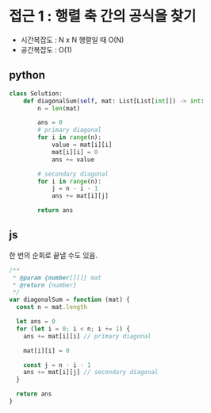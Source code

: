 # 접근 1 : 행렬 축 간의 공식을 찾기

- 시간복잡도 : N x N 행렬일 때 O(N)
- 공간복잡도 : O(1)

## python

```python
class Solution:
    def diagonalSum(self, mat: List[List[int]]) -> int:
        n = len(mat)

        ans = 0
        # primary diagonal
        for i in range(n):
            value = mat[i][i]
            mat[i][i] = 0
            ans += value

        # secondary diagonal
        for i in range(n):
            j = n - i - 1
            ans += mat[i][j]

        return ans
```

## js

한 번의 순회로 끝낼 수도 있음.

```js
/**
 * @param {number[][]} mat
 * @return {number}
 */
var diagonalSum = function (mat) {
  const n = mat.length

  let ans = 0
  for (let i = 0; i < n; i += 1) {
    ans += mat[i][i] // primary diagonal

    mat[i][i] = 0

    const j = n - i - 1
    ans += mat[i][j] // secondary diagonal
  }

  return ans
}
```
